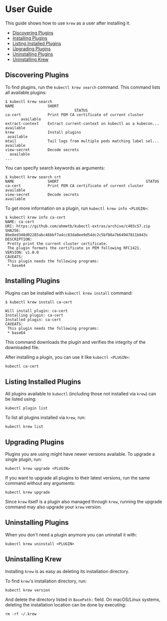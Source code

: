 # User Guide

This guide shows how to use `krew` as a user after installing it.

<!-- TOC depthFrom:2 -->

- [Discovering Plugins](#discovering-plugins)
- [Installing Plugins](#installing-plugins)
- [Listing Installed Plugins](#listing-installed-plugins)
- [Upgrading Plugins](#upgrading-plugins)
- [Uninstalling Plugins](#uninstalling-plugins)
- [Uninstalling Krew](#uninstalling-krew)

<!-- /TOC -->

## Discovering Plugins

To find plugins, run the `kubectl krew search` command. This command lists all
available plugins:

```text
$ kubectl krew search
NAME               SHORT                                              STATUS
ca-cert            Print PEM CA certificate of current cluster        available
extract-context    Extract current-context on kubectl as a kubecon... available
krew               Install plugins                                    available
mtail              Tail logs from multiple pods matching label sel... available
view-secret        Decode secrets                                     available
...
```

You can specify search keywords as arguments:

```text
$ kubectl krew search crt
NAME               SHORT                                       STATUS
ca-cert            Print PEM CA certificate of current cluster available
view-secret        Decode secrets                              available
```

To get more information on a plugin, run `kubectl krew info <PLUGIN>`:

```text
$ kubectl krew info ca-cert
NAME: ca-cert
URI: https://github.com/ahmetb/kubectl-extras/archive/c403c57.zip
SHA256: 8be8ed348d02285abc46bbf7a4cc83da0ee9d54dc2c5bf86a7b64947811b843c
DESCRIPTION:
 Pretty print the current cluster certificate.
 The plugin formats the certificate in PEM following RFC1421.
VERSION: v1.0.0
CAVEATS:
 This plugin needs the following programs:
 * base64
```

## Installing Plugins

Plugins can be installed with `kubectl krew install` command:

```text
$ kubectl krew install ca-cert

Will install plugin: ca-cert
Installing plugin: ca-cert
Installed plugin: ca-cert
CAVEATS:
 This plugin needs the following programs:
 * base64
```

This command downloads the plugin and verifies the integrity of the downloaded
file.

After installing a plugin, you can use it like `kubectl <PLUGIN>`:

```sh
kubectl ca-cert
```

## Listing Installed Plugins

All plugins available to `kubectl` (including those not installed via `krew`) can
be listed using:

    kubectl plugin list

To list all plugins installed via `krew`, run:

    kubectl krew list

## Upgrading Plugins

Plugins you are using might have newer versions available. To upgrade a single
plugin, run:

    kubectl krew upgrade <PLUGIN>

If you want to upgrade all plugins to their latest versions, run the same command
without any arguments:

    kubectl krew upgrade

Since `krew` itself is a plugin also managed through `krew`, running the upgrade
command may also upgrade your `krew` version.

## Uninstalling Plugins

When you don't need a plugin anymore you can uninstall it with:

    kubectl krew uninstall <PLUGIN>

## Uninstalling Krew

Installing `krew` is as easy as deleting its installation directory.

To find `krew`'s installation directory, run:

    kubectl krew version

And delete the directory listed in `BasePath:` field. On macOS/Linux systems,
deleting the installation location can be done by executing:

    rm -rf ~/.krew

